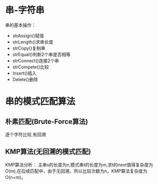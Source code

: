 # 串-字符串
串的基本操作：
* strAssign()赋值
* strLength()求串长度
* strCopy()复制串
* strEqual()判断2个串是否相等
* strConnect()连接2个串
* strCompete()比较
* Insert()插入
* Delete()删除
# 串的模式匹配算法
## 朴素匹配(Brute-Force算法)
逐个字符比较,有回溯
## KMP算法(无回溯的模式匹配)
KMP算法分析：
主串s的长度为n,模式串t的长度为m,求t的next值得复杂度为O(m),在后续匹配中，由于无回溯，所以比较次数为n，KMP算法复杂度为O(n+m)。